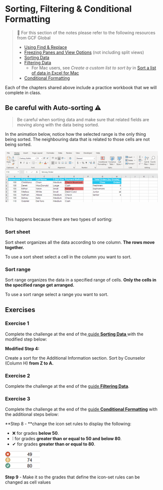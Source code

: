 # Sorting, Filtering & Conditional Formatting

> 📖 For this section of the notes please refer to the following resources from GCF Global
>
> - [Using Find & Replace](https://edu.gcfglobal.org/en/excel/using-find-replace/1/) 
> - [Freezing Panes and View Options](https://edu.gcfglobal.org/en/excel/freezing-panes-and-view-options/1/) (not including split views)
> - [Sorting Data](https://edu.gcfglobal.org/en/excel/sorting-data/1/)
> - [Filtering Data](https://edu.gcfglobal.org/en/excel/filtering-data/1/)
>   - For Mac users, see *Create a custom list to sort by* in [Sort a list of data in Excel for Mac](https://support.microsoft.com/en-us/office/sort-a-list-of-data-in-excel-for-mac-3b0e62c1-ef88-4176-babb-ccf1cb1e6145)
> - [Conditional Formatting](https://edu.gcfglobal.org/en/excel/conditional-formatting/1/)



Each of the chapters shared above include a practice workbook that we will complete in class.



## Be careful with Auto-sorting ⚠

> Be careful when sorting data and make sure that related fields are moving along with the data being sorted.    



In the animation below, notice how the selected range is the only  thing being sorted. The neighbouring data that is related to those cells are not being sorted.

![Wrong sorting](assets/sorting_warning.gif)

<br>

This happens because there are two types of sorting:

### Sort sheet

Sort sheet organizes all the data according to one column. **The rows move together.**

To use a sort sheet select a cell in the column you want to sort.

### Sort range

Sort range organizes the data in a specified range of cells. **Only the cells in the specified range get arranged.**

To use a sort range select a range you want to sort.

## Exercises

### Exercise 1

Complete the challenge at the end of the[ guide **Sorting Data** ](https://edu.gcfglobal.org/en/excel/sorting-data/1/) with the modified step below:

**Modified Step 4:**

Create a sort for the Additional Information section. Sort by Counselor (Column H) **from Z to A.**

### Exercise 2

Complete the challenge at the end of the [guide **Filtering Data**](https://edu.gcfglobal.org/en/excel/filtering-data/1/).

### Exercise 3

Complete the challenge at the end of the [guide **Conditional Formatting**](https://edu.gcfglobal.org/en/excel/conditional-formatting/1/) with the additional steps below:

**Step 8 - **change the icon set rules to display the following:

- ❌  for grades **below 50**.
- ❕ for grades  **greater than or equal to 50 and below 80**.
- ✔ for grades **greater than or equal to 80**.


![symbols with conditional formatting](assets/checkmarks.png)

**Step 9** - Make it so the grades that define the icon-set rules can be changed as cell values